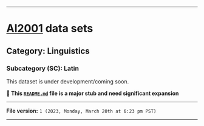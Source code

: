 
***

# [AI2001](https://github.com/seanpm2001/AI2001/) data sets

## Category: Linguistics

### Subcategory (SC): Latin

This dataset is under development/coming soon.

**🌱️ This [`README.md`](/README.md) file is a major stub and need significant expansion**

***

**File version:** `1 (2023, Monday, March 20th at 6:23 pm PST)`

***
